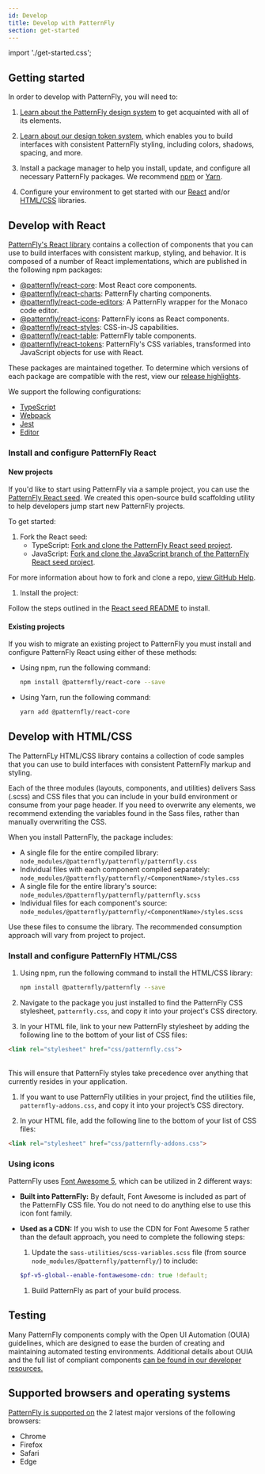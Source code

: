 ```yaml
---
id: Develop
title: Develop with PatternFly
section: get-started
---
```

import './get-started.css';

## Getting started 

In order to develop with PatternFly, you will need to:

1. [Learn about the PatternFly design system](/get-started/about) to get acquainted with all of its elements.

1. [Learn about our design token system](/tokens/about-tokens), which enables you to build interfaces with consistent PatternFly styling, including colors, shadows, spacing, and more.

1. Install a package manager to help you install, update, and configure all necessary PatternFly packages. We recommend [npm](https://nodejs.org/en/download) or [Yarn](https://yarnpkg.com/en/docs/getting-started).

1. Configure your environment to get started with our [React](#react) and/or [HTML/CSS](#htmlcss) libraries.

## Develop with React

[PatternFly's React library](https://github.com/patternfly/patternfly-react) contains a collection of components that you can use to build interfaces with consistent markup, styling, and behavior. It is composed of a number of React implementations, which are published in the following npm packages:

* [@patternfly/react-core](https://www.npmjs.com/package/@patternfly/react-core): Most React core components.
* [@patternfly/react-charts](https://www.npmjs.com/package/@patternfly/react-charts): PatternFly charting components.
* [@patternfly/react-code-editors](https://www.npmjs.com/package/@patternfly/react-code-editors): A PatternFly wrapper for the Monaco code editor.
* [@patternfly/react-icons](https://www.npmjs.com/package/@patternfly/react-icons): PatternFly icons as React components.
* [@patternfly/react-styles](https://www.npmjs.com/package/@patternfly/react-styles): CSS-in-JS capabilities. 
* [@patternfly/react-table](https://www.npmjs.com/package/@patternfly/react-table): PatternFly table components.
* [@patternfly/react-tokens](https://www.npmjs.com/package/@patternfly/react-tokens): PatternFly's CSS variables, transformed into JavaScript objects for use with React.

These packages are maintained together. To determine which versions of each package are compatible with the rest, view our [release highlights](https://www.patternfly.org/get-started/release-highlights).

We support the following configurations:
* [TypeScript](https://github.com/patternfly/patternfly-react-seed/blob/master/tsconfig.json)
* [Webpack](https://github.com/patternfly/patternfly-react-seed/blob/master/webpack.common.js)
* [Jest](https://github.com/patternfly/patternfly-react-seed/blob/master/jest.config.js)
* [Editor](https://github.com/patternfly/patternfly-react-seed/blob/master/.editorconfig)

### Install and configure PatternFly React

#### New projects

If you'd like to start using PatternFly via a sample project, you can use the [PatternFly React seed](https://github.com/patternfly/patternfly-react-seed). We created this open-source build scaffolding utility to help developers jump start new PatternFly projects.

To get started:

1. Fork the React seed:
    - TypeScript: [Fork and clone the PatternFly React seed project](https://github.com/patternfly/patternfly-react-seed).
    - JavaScript: [Fork and clone the JavaScript branch of the PatternFly React seed project](https://github.com/patternfly/patternfly-react-seed/tree/javascript).

  For more information about how to fork and clone a repo, [view GitHub Help](https://help.github.com/articles/fork-a-repo/).

1. Install the project:

  Follow the steps outlined in the [React seed README](https://github.com/patternfly/patternfly-react-seed#quick-start) to install.

#### Existing projects

If you wish to migrate an existing project to PatternFly you must install and configure PatternFly React using either of these methods:

* Using npm, run the following command:
    ```sh
    npm install @patternfly/react-core --save
    ```

* Using Yarn, run the following command:
    ```sh
    yarn add @patternfly/react-core
    ```

## Develop with HTML/CSS 

The PatternFLy HTML/CSS library contains a collection of code samples that you can use to build interfaces with consistent PatternFly markup and styling.

Each of the three modules (layouts, components, and utilities) delivers Sass (.scss) and CSS files that you can include in your build environment or consume from your page header. If you need to overwrite any elements, we recommend extending the variables found in the Sass files, rather than manually overwriting the CSS.

When you install PatternFly, the package includes:

  * A single file for the entire compiled library: ```node_modules/@patternfly/patternfly/patternfly.css```
  * Individual files with each component compiled separately: ```node_modules/@patternfly/patternfly/<ComponentName>/styles.css```
  * A single file for the entire library's source: ```node_modules/@patternfly/patternfly/patternfly.scss```
  * Individual files for each component's source: ```node_modules/@patternfly/patternfly/<ComponentName>/styles.scss```

Use these files to consume the library. The recommended consumption approach will vary from project to project.

### Install and configure PatternFly HTML/CSS

1. Using npm, run the following command to install the HTML/CSS library:
    
    ```sh
    npm install @patternfly/patternfly --save
    ```

1. Navigate to the package you just installed to find the PatternFly CSS stylesheet, ```patternfly.css```, and copy it into your project's CSS directory.

1. In your HTML file, link to your new PatternFly stylesheet by adding the following line to the bottom of your list of CSS files:

  ```html noLive
  <link rel="stylesheet" href="css/patternfly.css">
  ```
  <br />
  This will ensure that PatternFly styles take precedence over anything that currently resides in your application.

1. If you want to use PatternFly utilities in your project, find the utilities file, ```patternfly-addons.css```, and copy it into your project’s CSS directory.

1. In your HTML file, add the following line to the bottom of your list of CSS files:

  ```html noLive
  <link rel="stylesheet" href="css/patternfly-addons.css">
  ```

### Using icons

PatternFly uses [Font Awesome 5](https://fontawesome.com/), which can be utilized in 2 different ways:

  * **Built into PatternFly:** By default, Font Awesome is included as part of the PatternFly CSS file. You do not need to do anything else to use this icon font family.

  * **Used as a CDN:** If you wish to use the CDN for Font Awesome 5 rather than the default approach, you need to complete the following steps: 
    1. Update the ```sass-utilities/scss-variables.scss``` file (from source ```node_modules/@patternfly/patternfly/```) to include:

      ```scss
      $pf-v5-global--enable-fontawesome-cdn: true !default;
      ```

    1. Build PatternFly as part of your build process. 

## Testing

Many PatternFly components comply with the Open UI Automation (OUIA) guidelines, which are designed to ease the burden of creating and maintaining automated testing environments.  Additional details about OUIA and the full list of compliant components [can be found in our developer resources.](/developer-resources/open-ui-automation)

## Supported browsers and operating systems

[PatternFly is supported on](https://github.com/patternfly/patternfly/?tab=readme-ov-file#browser-support) the 2 latest major versions of the following browsers: 
- Chrome
- Firefox
- Safari
- Edge